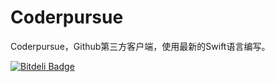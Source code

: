 # Coderpursue

Coderpursue，Github第三方客户端，使用最新的Swift语言编写。




[![Bitdeli Badge](https://d2weczhvl823v0.cloudfront.net/wenghengcong/coderpursue/trend.png)](https://bitdeli.com/free "Bitdeli Badge")

